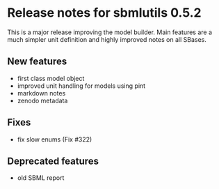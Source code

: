 # Release notes for sbmlutils 0.5.2

This is a major release improving the model builder.
Main features are a much simpler unit definition and highly
improved notes on all SBases.

## New features
- first class model object
- improved unit handling for models using pint
- markdown notes
- zenodo metadata

## Fixes
- fix slow enums (Fix #322)

## Deprecated features
- old SBML report
